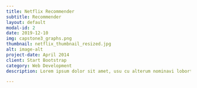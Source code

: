 ```yaml
---
title: Netflix Recommender
subtitle: Recommender
layout: default
modal-id: 2
date: 2019-12-10
img: capstone3_graphs.png
thumbnail: netflix_thumbnail_resized.jpg
alt: image-alt
project-date: April 2014
client: Start Bootstrap
category: Web Development
description: Lorem ipsum dolor sit amet, usu cu alterum nominavi lobortis. At duo novum diceret. Tantas apeirian vix et, usu sanctus postulant inciderint ut, populo diceret necessitatibus in vim. Cu eum dicam feugiat noluisse.

---
```

